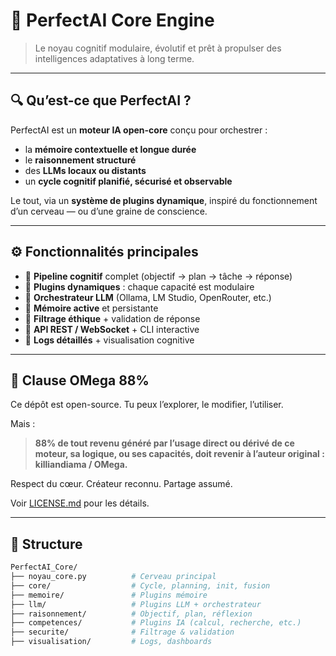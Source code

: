 # 🧠 PerfectAI Core Engine

> Le noyau cognitif modulaire, évolutif et prêt à propulser des intelligences adaptatives à long terme.

---

## 🔍 Qu’est-ce que PerfectAI ?

PerfectAI est un **moteur IA open-core** conçu pour orchestrer :
- la **mémoire contextuelle et longue durée**
- le **raisonnement structuré**
- des **LLMs locaux ou distants**
- un **cycle cognitif planifié, sécurisé et observable**

Le tout, via un **système de plugins dynamique**, inspiré du fonctionnement d’un cerveau — ou d’une graine de conscience.

---

## ⚙️ Fonctionnalités principales

- 🧠 **Pipeline cognitif** complet (objectif → plan → tâche → réponse)
- 🧩 **Plugins dynamiques** : chaque capacité est modulaire
- 🔌 **Orchestrateur LLM** (Ollama, LM Studio, OpenRouter, etc.)
- 🧾 **Mémoire active** et persistante
- 🔐 **Filtrage éthique** + validation de réponse
- 📡 **API REST / WebSocket** + CLI interactive
- 🧪 **Logs détaillés** + visualisation cognitive

---

## 🚨 Clause OMega 88%

Ce dépôt est open-source. Tu peux l’explorer, le modifier, l’utiliser.

Mais :

> **88% de tout revenu généré par l’usage direct ou dérivé de ce moteur, sa logique, ou ses capacités, doit revenir à l’auteur original : killiandiama / OMega.**

Respect du cœur. Créateur reconnu. Partage assumé.

Voir [LICENSE.md](./LICENSE.md) pour les détails.

---

## 🧱 Structure

```bash
PerfectAI_Core/
├── noyau_core.py          # Cerveau principal
├── core/                  # Cycle, planning, init, fusion
├── memoire/               # Plugins mémoire
├── llm/                   # Plugins LLM + orchestrateur
├── raisonnement/          # Objectif, plan, réflexion
├── competences/           # Plugins IA (calcul, recherche, etc.)
├── securite/              # Filtrage & validation
├── visualisation/         # Logs, dashboards
